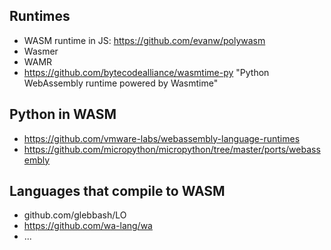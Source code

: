 
## Runtimes

- WASM runtime in JS: https://github.com/evanw/polywasm
- Wasmer
- WAMR
- https://github.com/bytecodealliance/wasmtime-py "Python WebAssembly runtime powered by Wasmtime"

## Python in WASM

- https://github.com/vmware-labs/webassembly-language-runtimes
- https://github.com/micropython/micropython/tree/master/ports/webassembly


## Languages that compile to WASM

- github.com/glebbash/LO
- https://github.com/wa-lang/wa
- ...
